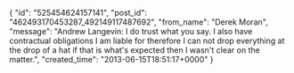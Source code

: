  {
   "id": "525454624157141",
   "post_id": "462493170453287_492149117487692",
   "from_name": "Derek Moran",
   "message": "Andrew Langevin: I do trust what you say. I also have contractual obligations I am liable for therefore I can not drop everything at the drop of a hat if that is what's expected then I wasn't clear on the matter.",
   "created_time": "2013-06-15T18:51:17+0000"
 }
